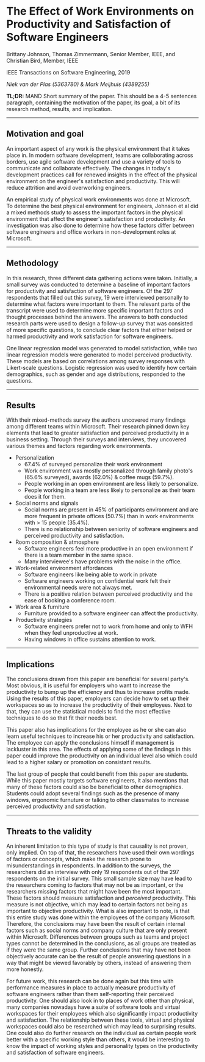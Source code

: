 # The Effect of Work Environments on Productivity and Satisfaction of Software Engineers

Brittany Johnson, Thomas Zimmermann, Senior Member, IEEE, and Christian Bird, Member, IEEE

IEEE Transactions on Software Engineering, 2019

_Niek van der Plas (5363780) & Mark Meijhuis (4389255)_

**TL;DR:**  MAND Short summary of the paper. This should be a 4-5 sentences paragraph, containing the motivation of the paper, its goal, a bit of its research method, results, and implication.

------------------

## Motivation and goal

An important aspect of any work is the physical environment that it takes place in. In modern software development, teams are collaborating across borders, use agile software development and use a variety of tools to communicate and collaborate effectively. The changes in today's development practices call for renewed insights in the effect of the physical environment on the engineer's satisfaction and productivity. This will reduce attrition and avoid overworking engineers.

An empirical study of physical work environments was done at Microsoft. To determine the best physical environment for engineers, Johnson et al did a mixed methods study to assess the important factors in the physical environment that affect the engineer's satisfaction and productivity. An investigation was also done to determine how these factors differ between software engineers and office workers in non-development roles at Microsoft.

---------------------

## Methodology

In this research, three different data gathering actions were taken. Initially, a small survey was conducted to determine a baseline of important factors for productivity and satisfaction of software engineers. Of the 297 respondents that filled out this survey, 19 were interviewed personally to determine what factors were important to them. The relevant parts of the transcript were used to determine more specific important factors and thought processes behind the answers. The answers to both conducted research parts were used to design a follow-up survey that was consisted of more specific questions, to conclude clear factors that either helped or harmed productivity and work satisfaction for software engineers.

One linear regression model was generated to model satisfaction, while two linear regression models were generated to model perceived productivity. These models are based on correlations among survey responses with Likert-scale questions. Logistic regression was used to identify how certain demographics, such as gender and age distributions, responded to the questions.

-----------------

## Results

With their mixed-methods survey the authors uncovered many findings among different teams within Microsoft. Their research pinned down key elements that lead to greater satisfaction and perceived productivity in a business setting. Through their surveys and interviews, they uncovered various themes
and factors regarding work environments.

* Personalization
    * 67.4% of surveyed personalize their work environment
    * Work environment was mostly personalized through family photo's (65.6% surveyed), awards (62.0%) & coffee mugs (59.7%).
    * People working in an open environment are less likely to personalize.
    * People working in a team are less likely to personalize as their team does it for them.
* Social norms and signals
    *  Social norms are present in 45% of participants environment and are more frequent in private offices (50.7%) than in work environments with > 15 people (35.4%).
    * There is no relationship between seniority of software engineers and perceived productivity and satisfaction.
* Room composition & atmosphere
    * Software engineers feel more productive in an open environment if there is a team member in the same space.
    * Many interviewee's have problems with the noise in the office.
* Work-related environment affordances
    * Software engineers like being able to work in private
    * Software engineers working on confidential work felt their environmental needs were not always met.
    * There is a positive relation between perceived productivity and the ease of booking a conference room.
* Work area & furniture
    * Furniture provided to a software engineer can affect the productivity.
* Productivity strategies
    * Software engineers prefer not to work from home and only to WFH when they feel unproductive at work.
    * Having windows in office sustains attention to work.


------------------

## Implications

The conclusions drawn from this paper are beneficial for several party's. Most obvious, it is useful for employers who want to increase the productivity to bump up the efficiency and thus to increase profits made. Using the results of this paper, employers can decide how to set up their workspaces so as to increase the productivity of their employees. Next to that, they can use the statistical models to find the most effective techniques to do so that fit their needs best.

This paper also has implications for the employee as he or she can also learn useful techniques to increase his or her productivity and satisfaction. The employee can apply the conclusions himself if management is lackluster in this area. The effects of applying some of the findings in this paper could improve the productivity on an individual level also which could lead to a higher salary or promotion on consistant results.

The last group of people that could benefit from this paper are students. While this paper mostly targets software engineers, it also mentions that many of these factors could also be beneficial to other demographics. Students could adopt several findings such as the presence of many windows, ergonomic furnuture or talking to other classmates to increase perceived productivity and satisfaction.


------------------

## Threats to the validity

An inherent limitation to this type of study is that causality is not proven, only implied. On top of that, the researchers have used their own wordings of factors or concepts, which make the research prone to misunderstandings in respondents. In addition to the surveys, the researchers did an interview with only 19 respondents out of the 297 respondents on the initial survey. This small sample size may have lead to the researchers coming to factors that may not be as important, or the researchers missing factors that might have been the most important. These factors should measure satisfaction and *perceived* productivity. This measure is not objective, which may lead to certain factors not being as important to objective productivity. What is also important to note, is that this entire study was done within the employees of the company Microsoft. Therefore, the conclusions may have been the result of certain internal factors such as social norms and company culture that are only present within Microsoft. Differences between groups such as teams and project types cannot be determined in the conclusions, as all groups are treated as if they were the same group. Further conclusions that may have not been objectively accurate can be the result of people answering questions in a way that might be viewed favorably by others, instead of answering them more honestly.

For future work, this research can be done again but this time with performance measures in place to actually measure productivity of software engineers rather than them self-reporting their perceived productivity. One should also look in to places of work other than physical, many companies nowadays have a suite of software tools and virtual workspaces for their employees which also significantly impact productivity and satisfaction. The relationship between these tools, virtual and physical workspaces could also be researched which may lead to surprising results. One could also do further research on the individual as certain people work better with a specific working style than others, it would be interesting to know the impact of working styles and personality types on the productivity and satisfaction of software engineers.


<!-- ---

Iets over dat het perceived is vanuit de employee.

Iets over dat het alleen over een doelgroep gaat

Iets over dat het bij Microsoft zo is, hoeft niet overal zo te gaan?



* 2 paragraphs explaining the overall motivation and goal of the paper.
* 1-2 paragraphs explaining the methodology 
* 2-3 paragraphs explaining the results. Make use of figures and charts if needed.
* 2-3 paragraphs explaining the implications of this paper for practitioners
* 2 paragraphs discussing threats to the validity of the paper and future work.

Other notes:

* This is just a suggestion. Feel free to deviate from it if you see fit.
* Use markdown. Feel free to use italics and bold sentences to highlight important parts of the summary.
* If you want to reference another paper, you have to do it manually. Use, e.g., "as done by Doe et al [1]". Add [1] in the end of the summary. -->


